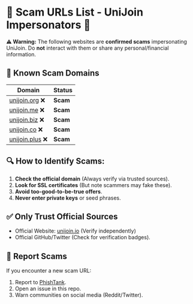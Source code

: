 
# 🚨 Scam URLs List - UniJoin Impersonators 🚨

**⚠️ Warning:** The following websites are **confirmed scams** impersonating UniJoin. Do **not** interact with them or share any personal/financial information.

## 🔗 Known Scam Domains

| Domain | Status | 
|--------|--------|
| [unijoin.org](https://unijoin.org) ❌ | **Scam** 
| [unijoin.me](https://unijoin.me) ❌ | **Scam** 
| [unijoin.biz](https://unijoin.biz) ❌ | **Scam** 
| [unijoin.co](https://unijoin.co) ❌ | **Scam** 
| [unijoin.plus](https://unijoin.plus) ❌ | **Scam** 

## 🔍 How to Identify Scams:
1. **Check the official domain** (Always verify via trusted sources).
2. **Look for SSL certificates** (But note scammers may fake these).
3. **Avoid too-good-to-be-true offers**.
4. **Never enter private keys** or seed phrases.

## ✅ **Only Trust Official Sources**
- Official Website: [unijoin.io](https://unijoin.io) (Verify independently)
- Official GitHub/Twitter (Check for verification badges).

## 📢 Report Scams
If you encounter a new scam URL:
1. Report to [PhishTank](https://www.phishtank.com/).
2. Open an issue in this repo.
3. Warn communities on social media (Reddit/Twitter).
